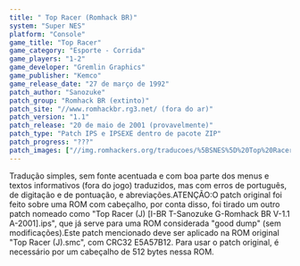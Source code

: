 ```yaml
---
title: " Top Racer (Romhack BR)"
system: "Super NES"
platform: "Console"
game_title: "Top Racer"
game_category: "Esporte - Corrida"
game_players: "1-2"
game_developer: "Gremlin Graphics"
game_publisher: "Kemco"
game_release_date: "27 de março de 1992"
patch_author: "Sanozuke"
patch_group: "Romhack BR (extinto)"
patch_site: "//www.romhackbr.rg3.net/ (fora do ar)"
patch_version: "1.1"
patch_release: "20 de maio de 2001 (provavelmente)"
patch_type: "Patch IPS e IPSEXE dentro de pacote ZIP"
patch_progress: "???"
patch_images: ["//img.romhackers.org/traducoes/%5BSNES%5D%20Top%20Racer%20-%20Romhack%20BR%20-%201.png","//img.romhackers.org/traducoes/%5BSNES%5D%20Top%20Racer%20-%20Romhack%20BR%20-%202.png","//img.romhackers.org/traducoes/%5BSNES%5D%20Top%20Racer%20-%20Romhack%20BR%20-%203.png"]
---
```

Tradução simples, sem fonte acentuada e com boa parte dos menus e textos informativos (fora do jogo) traduzidos, mas com erros de português, de digitação e de pontuação, e abreviações.ATENÇÃO:O patch original foi feito sobre uma ROM com cabeçalho, por conta disso, foi tirado um outro patch nomeado como "Top Racer (J) [I-BR T-Sanozuke G-Romhack BR V-1.1 A-2001].ips", que já serve para uma ROM considerada "good dump" (sem modificações).Este patch mencionado deve ser aplicado na ROM original "Top Racer (J).smc", com CRC32 E5A57B12. Para usar o patch original, é necessário por um cabeçalho de 512 bytes nessa ROM.